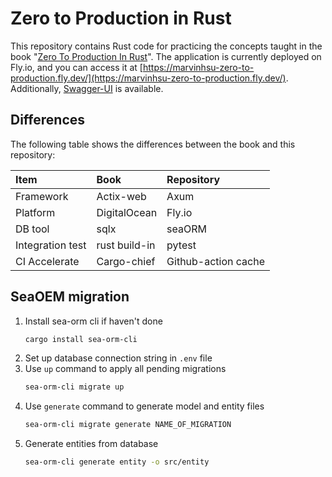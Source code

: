 # Zero to Production in Rust

This repository contains Rust code for practicing the concepts taught in the
book "[Zero To Production In Rust](https://www.zero2prod.com/index.html)". The application is currently deployed on
Fly.io, and you can access it
at [https://marvinhsu-zero-to-production.fly.dev/](https://marvinhsu-zero-to-production.fly.dev/).
Additionally, [Swagger-UI](https://marvinhsu-zero-to-production.fly.dev/swagger-ui/) is available.

## Differences

The following table shows the differences between the book and this repository:

| Item             | Book          | Repository          |
|:-----------------|:--------------|:--------------------|
| Framework        | Actix-web     | Axum                |
| Platform         | DigitalOcean  | Fly.io              |
| DB tool          | sqlx          | seaORM              |
| Integration test | rust build-in | pytest              |
| CI Accelerate    | Cargo-chief   | Github-action cache |

## SeaOEM migration  

1. Install sea-orm cli if haven't done  
    ```bash
    cargo install sea-orm-cli
    ```
2. Set up database connection string in `.env` file
3. Use `up` command to apply all pending migrations
    ```bash
    sea-orm-cli migrate up
    ```
4. Use `generate` command to generate model and entity files
    ```bash
    sea-orm-cli migrate generate NAME_OF_MIGRATION
   ```
5. Generate entities from database
    ```bash
    sea-orm-cli generate entity -o src/entity
    ```